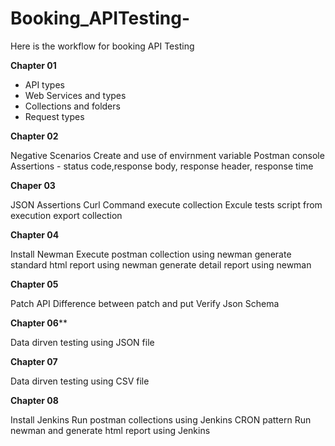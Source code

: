 # Booking_APITesting-
Here is the workflow for booking API Testing

**Chapter 01**

* API types
* Web Services and types
* Collections and folders
* Request types

**Chapter 02**

Negative Scenarios
Create and use of envirnment variable
Postman console
Assertions - status code,response body, response header, response time

**Chaper 03**

JSON Assertions
Curl Command
execute collection
Excule tests script from execution
export collection

**Chapter 04**

Install Newman
Execute postman collection using newman
generate standard html report using newman
generate detail report using newman

**Chapter 05**

Patch API
Difference between patch and put
Verify Json Schema

**Chapter 06****

Data dirven testing using JSON file

**Chapter 07**

Data dirven testing using CSV file

**Chapter 08**

Install Jenkins
Run postman collections using Jenkins
CRON pattern 
Run newman and generate html report using Jenkins
